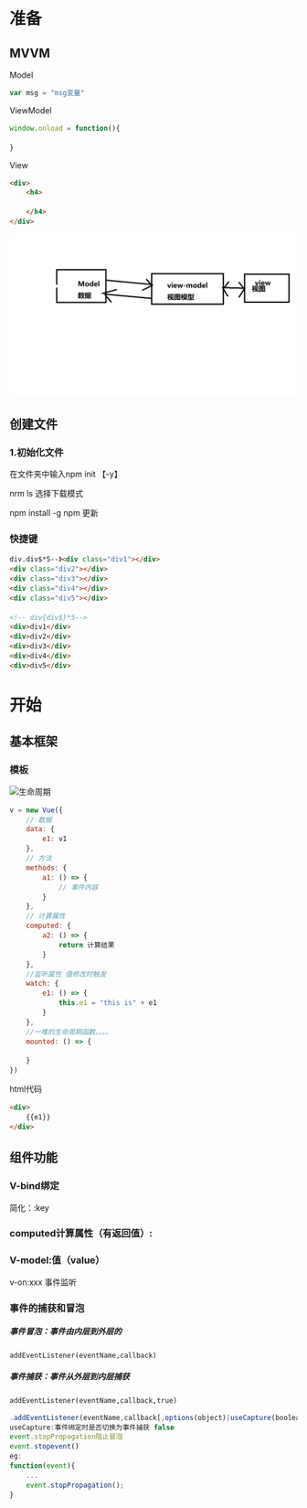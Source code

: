 # 准备

## MVVM

Model

```javascript
var msg = "msg变量"
```

ViewModel

```javascript
window.onload = function(){
	
}
```

View

```html
<div>
    <h4>
        
    </h4>
</div>
```

![MVVM视图](..\image\无标题.png)

## 创建文件

### 	1.初始化文件

在文件夹中输入npm init 【-y】

nrm ls 选择下载模式

npm install -g npm 更新

### 快捷键

```html
div.div$*5--》<div class="div1"></div>
<div class="div2"></div>
<div class="div3"></div>
<div class="div4"></div>
<div class="div5"></div>

<!-- div{div$}*5-->
<div>div1</div>
<div>div2</div>
<div>div3</div>
<div>div4</div>
<div>div5</div>
```



# 开始

## 基本框架

### 模板

![生命周期](https://cn.vuejs.org/images/lifecycle.png)



```js
v = new Vue({
    // 数据
    data: {
        e1: v1
    },
    // 方法
    methods: {
        a1: () => {
            // 事件内容
        }
    },
    // 计算属性
    computed: {
        a2: () => {
            return 计算结果
        }
    },
    //监听属性 值修改时触发
    watch: {
        e1: () => {
            this.e1 = "this is" + e1
        }
    },
    //一堆的生命周期函数。。。。
    mounted: () => {

    }
})
```



html代码

```html
<div>
    {{e1}}
</div>
```



## 组件功能

### V-bind绑定

简化：:key

### computed计算属性（有返回值）:

### V-model:值（value）

v-on:xxx 事件监听

### 事件的捕获和冒泡

##### 事件冒泡：事件由内层到外层的

```
addEventListener(eventName,callback)
```

##### 事件捕获：事件从外层到内层捕获

```
addEventListener(eventName,callback,true)
```



```javascript
.addEventListener(eventName,callback[,options(object)|useCapture(boolean)]
useCapture:事件绑定时是否切换为事件捕获 false 
event.stopPropagation阻止冒泡
event.stopevent()
eg:
function(event){
    ...
    event.stopPropagation();
}
```

### 